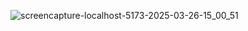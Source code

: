 ![screencapture-localhost-5173-2025-03-26-15_00_51](https://github.com/user-attachments/assets/81b3aef1-6081-4cc5-a3ca-9b5e93ddf2ee)
